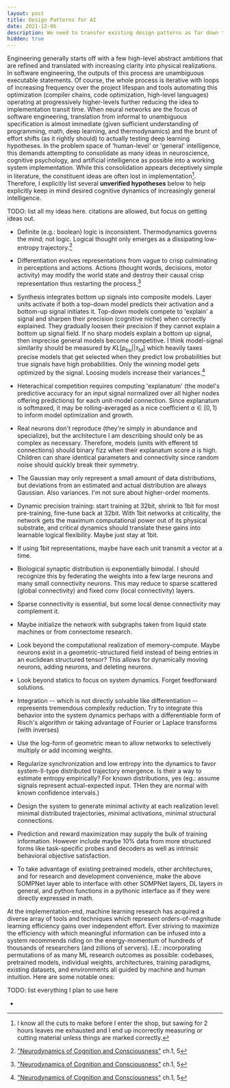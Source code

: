 ```yaml
---
layout: post
title: Design Patterns for AI
date: 2021-12-06
description: We need to transfer existing design patterns as far down the stack as possible.
hidden: true
---
```


Engineering generally starts off with a few high-level abstract ambitions that are refined and translated with increasing clarity into physical realizations. In software engineering, the outputs of this process are unambiguous executable statements. Of course, the whole process is iterative with loops of increasing frequency over the project lifespan and tools automating this optimization (compiler chains, code optimization, high-level languages) operating at progressively higher-levels further reducing the idea to implementation transit time. When neural networks are the focus of software engineering, translation from informal to unambiguous specification is almost immediate (given sufficient understanding of programming, math, deep learning, and thermodynamics) and the brunt of effort shifts (as it rightly should) to actually testing deep learning hypotheses. In the problem space of 'human-level' or 'general' intelligence, this demands attempting to consolidate as many ideas in neuroscience, cognitive psychology, and artificial intelligence as possible into a working system implementation. While this consolidation appears deceptively simple in literature, the constituent ideas are often lost in implementation[^1]. Therefore, I explicitly list several **unverified hypotheses** below to help explicitly keep in mind desired cognitive dynamics of increasingly general intelligence.

TODO: list all my ideas here. citations are allowed, but focus on getting ideas out.

- Definite (e.g.: boolean) logic is inconsistent. Thermodynamics governs the mind; not logic. Logical thought only emerges as a dissipating low-entropy trajectory.[^2]

- Differentiation evolves representations from vague to crisp culminating in perceptions and actions. Actions (thought words, decisions, motor activity) may modify the world state and destroy their causal crisp representation thus restarting the process.[^2]

- Synthesis integrates bottom up signals into composite models. Layer units activate if both a top-down model predicts their activation and a bottom-up signal initiates it. Top-down models compete to 'explain' a signal and sharpen their precision (cognitive niche) when correctly explained. They gradually loosen their precision if they cannot explain a bottom up signal field. If no sharp models explain a bottom up signal, then imprecise general models become competitive. I think model-signal similarity should be measured by $KL[p_{bu} || \tau_{td}]$ which heavily taxes precise models that get selected when they predict low probabilities but true signals have high probabilities. Only the winning model gets optimized by the signal. Loosing models increase their variances.[^2]

- Heterachical competition requires computing 'explanatum' (the model's predictive accuracy for an input signal normalized over all higher nodes offering predictions) for each unit-model connection. Since explanatum is softmaxed, it may be rolling-averaged as a nice coefficient $a \in [0, 1)$ to inform model optimization and growth.

- Real neurons don't reproduce (they're simply in abundance and specialize), but the architecture I am describing should only be as complex as necessary. Therefore, models (units with efferent td connections) should binary fizz when their explanatum score $a$ is high. Children can share identical parameters and connectivity since random noise should quickly break their symmetry.

- The Gaussian may only represent a small amount of data distributions, but deviations from an estimated and actual distribution are always Gaussian. Also variances. I'm not sure about higher-order moments.

- Dynamic precision training: start training at 32bit, shrink to 1bit for most pre-training, fine-tune back at 32bit. With 1bit networks at criticality, the network gets the maximum computational power out of its physical substrate, and critical dynamics should translate these gains into learnable logical flexibility. Maybe just stay at 1bit.

- If using 1bit representations, maybe have each unit transmit a vector at a time.

- Biological synaptic distribution is exponentially bimodal. I should recognize this by federating the weights into a few large neurons and many small connectivity neurons. This may reduce to sparse scattered (global connectivity) and fixed conv (local connectivity) layers.

- Sparse connectivity is essential, but some local dense connectivity may complement it.

- Maybe initialize the network with subgraphs taken from liquid state machines or from connectome research.

- Look beyond the computational realization of memory-compute. Maybe neurons exist in a geometric-structured field instead of being entries in an euclidean structured tensor? This allows for dynamically moving neurons, adding neurons, and deleting neurons.

- Look beyond statics to focus on system dynamics. Forget feedforward solutions.

- Integration -- which is not directly solvable like differentiation -- represents tremendous complexity reduction. Try to integrate this behavior into the system dynamics perhaps with a differentiable form of Risch's algorithm or taking advantage of Fourier or Laplace transforms (with inverses)

- Use the log-form of geometric mean to allow networks to selectively multiply or add incoming weights.

- Regularize synchronization and low entropy into the dynamics to favor system-II-type distributed trajectory emergence. Is their a way to estimate entropy empirically? For known distributions, yes (eg.: assume signals represent actual-expected input. THen they are normal with known confidence intervals.)

- Design the system to generate minimal activity at each realization level: minimal distributed trajectories, minimal activations, minimal structural connections.

- Prediction and reward maximization may supply the bulk of training information. However include maybe 10% data from more structured forms like task-specific probes and decoders as well as intrinsic behavioral objective satisfaction.

- To take advantage of existing pretrained models, other architectures, and for research and development convenience, make the above SOMPNet layer able to interface with other SOMPNet layers, DL layers in general, and python functions in a pythonic interface as if they were directly expressed in math.

At the implementation-end, machine learning research has acquired a diverse array of tools and techniques which represent orders-of-magnitude learning efficiency gains over independent effort. Ever striving to maximize the efficiency with which meaningful information can be infused into a system recommends riding on the energy-momentum of hundreds of thousands of researchers (and zillions of servers). I.E.: incorporating permutations of as many ML research outcomes as possible: codebases, pretrained models, individual weights, architectures, training paradigms, existing datasets, and environments all guided by machine and human intuition. Here are some notable ones:

TODO: list everything I plan to use here

-

[^1]: I know all the cuts to make before I enter the shop, but sawing for 2 hours leaves me exhausted and I end up incorrectly measuring or cutting material unless things are marked correctly.
[^2]: ["Neurodynamics of Cognition and Consciousness"](https://link.springer.com/book/10.1007/978-3-540-73267-9) ch.1, 5
